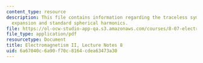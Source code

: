 ```yaml
---
content_type: resource
description: This file contains information regarding the traceless symmetric tensor
  expansion and standard spherical harmonics.
file: https://ol-ocw-studio-app-qa.s3.amazonaws.com/courses/8-07-electromagnetism-ii-fall-2012/6a67040c6a90f70c8164cdea63473a30_MIT8_07F12_ln8.pdf
file_type: application/pdf
resourcetype: Document
title: Electromagnetism II, Lecture Notes 8
uid: 6a67040c-6a90-f70c-8164-cdea63473a30
---
```

